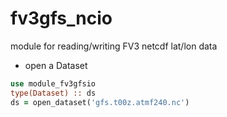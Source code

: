 # fv3gfs_ncio
module for reading/writing FV3 netcdf lat/lon data


* open a Dataset
```fortran
use module_fv3gfsio
type(Dataset) :: ds
ds = open_dataset('gfs.t00z.atmf240.nc')
```

